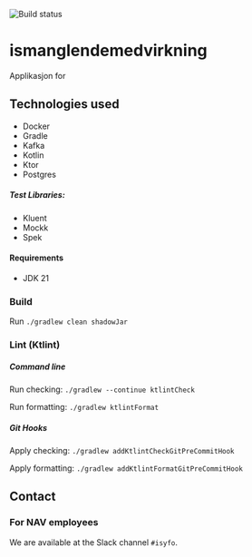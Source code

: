 ![Build status](https://github.com/navikt/ismanglendemedvirkning/workflows/main/badge.svg?branch=main)

# ismanglendemedvirkning

Applikasjon for 

## Technologies used

* Docker
* Gradle
* Kafka
* Kotlin
* Ktor
* Postgres

##### Test Libraries:

* Kluent
* Mockk
* Spek

#### Requirements

* JDK 21

### Build

Run `./gradlew clean shadowJar`

### Lint (Ktlint)

##### Command line

Run checking: `./gradlew --continue ktlintCheck`

Run formatting: `./gradlew ktlintFormat`

##### Git Hooks

Apply checking: `./gradlew addKtlintCheckGitPreCommitHook`

Apply formatting: `./gradlew addKtlintFormatGitPreCommitHook`

## Contact

### For NAV employees

We are available at the Slack channel `#isyfo`.